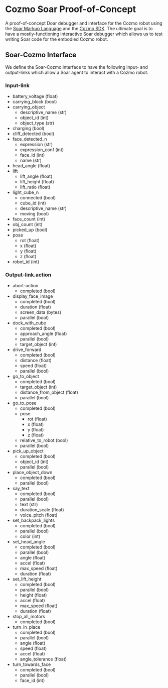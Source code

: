 # Cozmo Soar Proof-of-Concept

A proof-of-concept Doar debugger and interface for the Cozmo robot using the [Soar Markup
Language](https://soar.eecs.umich.edu/articles/articles/soar-markup-language-sml/78-sml-quick-start-guide) and the [Cozmo SDK](http://cozmosdk.anki.com/docs/index.html). The ultimate goal is
to have a mostly-functioning interactive Soar debugger which allows us to test writing Soar code 
for the embodied Cozmo robot.

## Soar-Cozmo Interface
We define the Soar-Cozmo interface to have the following input- and output-links which allow a 
Soar agent to interact with a Cozmo robot.

### Input-link
* battery_voltage (float)
* carrying_block (bool)
* carrying_object
  * descriptive_name (str)
  * object_id (int)
  * object_type (str)
* charging (bool)
* cliff_detected (bool)
* face_detected_n
  * expression (str)
  * expression_conf (int)
  * face_id (int)
  * name (str)
* head_angle (float)
* lift
  * lift_angle (float)
  * lift_height (float)
  * lift_ratio (float)
* light_cube_n
  * connected (bool)
  * cube_id (int)
  * descriptive_name (str)
  * moving (bool)
* face_count (int)
* obj_count (int)
* picked_up (bool)
* pose 
  * rot (float)
  * x (float)
  * y (float)
  * z (float)
* robot_id (int)

### Output-link.action
* abort-action
  * completed (bool)
* display_face_image
  * completed (bool)
  * duration (float)
  * screen_data (bytes)
  * parallel (bool)
* dock_with_cube
  * completed (bool)
  * approach_angle (float)
  * parallel (bool)
  * target_object (int)
* drive_forward
  * completed (bool)
  * distance (float)
  * speed (float)
  * parallel (bool)
* go_to_object
  * completed (bool)
  * target_object (int)
  * distance_from_object (float)
  * parallel (bool)
* go_to_pose
  * completed (bool)
  * pose
    * rot (float)
    * x (float)
    * y (float)
    * z (float)
  * relative_to_robot (bool)
  * parallel (bool)
* pick_up_object
  * completed (bool)
  * object_id (int)
  * parallel (bool)
* place_object_down 
  * completed (bool)
  * parallel (bool)
* say_text
  * completed (bool)
  * parallel (bool)
  * text (str)
  * duration_scale (float)
  * voice_pitch (float)
* set_backpack_lights
  * completed (bool)
  * parallel (bool)
  * color (int)
* set_head_angle
  * completed (bool)
  * parallel (bool)
  * angle (float)
  * accel (float)
  * max_speed (float)
  * duration (float)
* set_lift_height
  * completed (bool)
  * parallel (bool)
  * height (float)
  * accel (float)
  * max_speed (float)
  * duration (float)
* stop_all_motors
  * completed (bool)
* turn_in_place
  * completed (bool)
  * parallel (bool)
  * angle (float)
  * speed (float)
  * accel (float)
  * angle_tolerance (float)
* turn_towards_face
  * completed (bool)
  * parallel (bool)
  * face_id (int)
  
